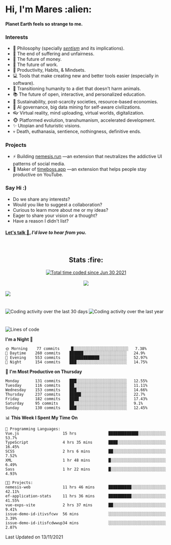 <h1>Hi, I'm Mares :alien:</h1>

#### Planet Earth feels so strange to me.

### **Interests**

- 🌊 Philosophy (specially [_sentism_][sentismmedium] and its implications).
- 🎯 The end of suffering and unfairness.
- 💸 The future of money.
- 💼 The future of work.
- 🧠 Productivity, Habits, & Mindsets.
- 💻 Tools that make creating new and better tools easier (especially in software).
- 🥗 Transitioning humanity to a diet that doesn't harm animals.
- 📚 The future of open, interactive, and personalized education.
- 🌱 Sustainability, post-scarcity societies, resource-based economies.
- 🤖 AI governance, big data mining for self-aware civilizations.
- 👓 Virtual reality, mind uploading, virtual worlds, digitalization.
- 🐵 Platformed evolution, transhumanism, accelerated development.
- ✨ Utopian and futuristic visions.
- 💀 Death, euthanasia, sentience, nothingness, definitive ends.


### **Projects**

- ⚡ Building [nemesis.run](https://nemesis.run) —an extension that neutralizes the addictive UI patterns of social media.
- 💎 Maker of [timeboss.app](https://timeboss.app) —an extension that helps people stay productive on YouTube.


### **Say Hi :)**

- Do we share any interests?
- Would you like to suggest a collaboration?
- Curious to learn more about me or my ideas?
- Eager to share your vision or a thought?
- Have a reason I didn't list?

#### [Let's talk :wave:.](mailto:mareszhar@gmail.com) _I'd love to hear from you_.

[sentismmedium]: https://medium.com/@mareszhar/born-a-prisoner-a-reflection-about-life-its-struggles-and-a-plan-to-escape-d8566ce9b026

<br>

<h2 align="center">Stats :fire:</h2>

<div align="center">
  <a href="https://wakatime.com/@cfdc0e0d-4860-4b62-9ff0-cb659185525e">
    <img src="https://wakatime.com/badge/user/cfdc0e0d-4860-4b62-9ff0-cb659185525e.svg" alt="Total time coded since Jun 30 2021" />
  </a>
</div>

<br>

<div align="center">
  <img src="https://github-readme-streak-stats.herokuapp.com?user=mareszhar&theme=black-ice&hide_border=true&stroke=FFFFFF15&ring=DF8FFE&fire=DF8FFE&currStreakLabel=DF8FFE&background=1A232A&currStreakNum=86FFAB">
</div>

<!-- Add or remove this: &dates=B1AAB3FF at the end of the streak stats URL if they get bugged and aren't updating -->

<br>

<img src="https://activity-graph.herokuapp.com/graph?username=mareszhar&theme=nord&bg_color=00000000&color=979797&line=DF8FFE&point=00000000&area=true&hide_border=true">

<br>

<h1></h1>

<img src="https://wakatime.com/share/@mares/5df0ff02-9c79-41b4-b540-51dc9c65a57b.svg" alt="Coding activity over the last 30 days" />
<img src="https://wakatime.com/share/@mares/ea89ba71-f374-40af-930c-e0655909fe37.svg" alt="Coding activity over the last year" />

<h1></h1>

<!--START_SECTION:waka-->
![Lines of code](https://img.shields.io/badge/From%20Hello%20World%20I%27ve%20Written-226275%20lines%20of%20code-blue)

**I'm a Night 🦉** 

```text
🌞 Morning    77 commits     █░░░░░░░░░░░░░░░░░░░░░░░░   7.38% 
🌆 Daytime    260 commits    ██████░░░░░░░░░░░░░░░░░░░   24.9% 
🌃 Evening    553 commits    █████████████░░░░░░░░░░░░   52.97% 
🌙 Night      154 commits    ███░░░░░░░░░░░░░░░░░░░░░░   14.75%

```
📅 **I'm Most Productive on Thursday** 

```text
Monday       131 commits    ███░░░░░░░░░░░░░░░░░░░░░░   12.55% 
Tuesday      116 commits    ██░░░░░░░░░░░░░░░░░░░░░░░   11.11% 
Wednesday    153 commits    ███░░░░░░░░░░░░░░░░░░░░░░   14.66% 
Thursday     237 commits    █████░░░░░░░░░░░░░░░░░░░░   22.7% 
Friday       182 commits    ████░░░░░░░░░░░░░░░░░░░░░   17.43% 
Saturday     95 commits     ██░░░░░░░░░░░░░░░░░░░░░░░   9.1% 
Sunday       130 commits    ███░░░░░░░░░░░░░░░░░░░░░░   12.45%

```


📊 **This Week I Spent My Time On** 

```text
💬 Programming Languages: 
Vue.js                   15 hrs              █████████████░░░░░░░░░░░░   53.7% 
TypeScript               4 hrs 35 mins       ████░░░░░░░░░░░░░░░░░░░░░   16.45% 
SCSS                     2 hrs 6 mins        ██░░░░░░░░░░░░░░░░░░░░░░░   7.52% 
XML                      1 hr 48 mins        █░░░░░░░░░░░░░░░░░░░░░░░░   6.49% 
Sass                     1 hr 22 mins        █░░░░░░░░░░░░░░░░░░░░░░░░   4.93%

🐱‍💻 Projects: 
nemesis-web              11 hrs 46 mins      ██████████░░░░░░░░░░░░░░░   42.11% 
ef-application-stats     11 hrs 36 mins      ██████████░░░░░░░░░░░░░░░   41.55% 
vue-exps-vite            2 hrs 37 mins       ██░░░░░░░░░░░░░░░░░░░░░░░   9.41% 
issue-demo-id-itivsfcwv  56 mins             ░░░░░░░░░░░░░░░░░░░░░░░░░   3.39% 
issue-demo-id-itisfcdwwup34 mins             ░░░░░░░░░░░░░░░░░░░░░░░░░   2.07%

```


 Last Updated on 13/11/2021
<!--END_SECTION:waka-->
